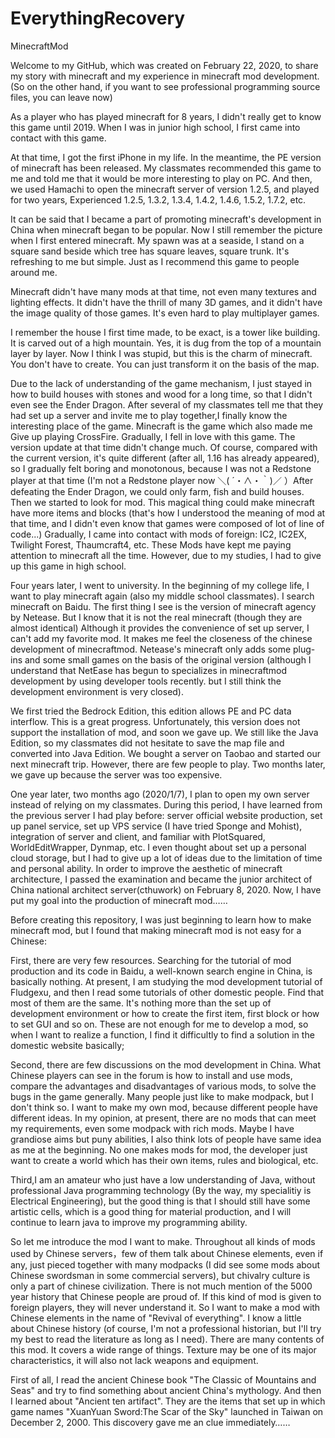 # EverythingRecovery
MinecraftMod

Welcome to my GitHub, which was created on February 22, 2020, to share my story with minecraft and my experience in minecraft mod development.(So on the other hand, if you want to see professional programming source files, you can leave now)

As a player who has played minecraft for 8 years, I didn't really get to know this game until 2019. When I was in junior high school, I first came into contact with this game. 

At that time, I got the first iPhone in my life. In the meantime, the PE version of minecraft has been released. My classmates recommended this game to me and told me that it would be more interesting to play on PC. And then, we used Hamachi to open the minecraft server of version 1.2.5, and played for two years, Experienced 1.2.5, 1.3.2, 1.3.4, 1.4.2, 1.4.6, 1.5.2, 1.7.2, etc.

It can be said that I became a part of promoting minecraft's development in China when minecraft began to be popular. Now I still remember the picture when I first entered minecraft. My spawn was at a seaside, I stand on a square sand beside which tree has square leaves, square trunk. It's refreshing to me but simple. Just as I recommend this game to people around me.

Minecraft didn't have many mods at that time, not even many textures and lighting effects. It didn't have the thrill of many 3D games, and it didn't have the image quality of those games. It's even hard to play multiplayer games. 

I remember the house I first time made, to be exact, is a tower like building. It is carved out of a high mountain. Yes, it is dug from the top of a mountain layer by layer. Now I think I was stupid, but this is the charm of minecraft. You don't have to create. You can just transform it on the basis of the map. 

Due to the lack of understanding of the game mechanism, I just stayed in how to build houses with stones and wood for a long time, so that I didn't even see the Ender Dragon. After several of my classmates tell me that they had set up a server and invite me to play together,I finally know the interesting place of the game. Minecraft is the game which also made me Give up playing CrossFire. Gradually, I fell in love with this game. The version update at that time didn't change much. Of course, compared with the current version, it's quite different (after all, 1.16 has already appeared), so I gradually felt boring and monotonous, because I was not a Redstone player at that time (I'm not a Redstone player now ＼( ´・∧・｀)／ ）After defeating the Ender Dragon, we could only farm, fish and build houses. Then we started to look for mod. This magical thing could make minecraft have more items and blocks (that's how I understood the meaning of mod at that time, and I didn't even know that games were composed of lot of line of code...) Gradually, I came into contact with mods of foreign: IC2, IC2EX, Twilight Forest, Thaumcraft4, etc. These Mods have kept me paying attention to minecraft all the time. However, due to my studies, I had to give up this game in high school. 

Four years later, I went to university. In the beginning of my college life, I want to play minecraft again (also my middle school classmates). I search minecraft on Baidu. The first thing I see is the version of minecraft agency by Netease. But I know that it is not the real minecraft (though they are almost identical) Although it provides the convenience of set up server, I can't add my favorite mod. It makes me feel the closeness of the chinese development of minecraftmod. Netease's minecraft only adds some plug-ins and some small games on the basis of the original version (although I understand that NetEase has begun to specializes in minecraftmod development by using developer tools recently. but I still think the development environment is very closed). 

We first tried the Bedrock Edition, this edition allows PE and PC data interflow. This is a great progress. Unfortunately, this version does not support the installation of mod, and soon we gave up. We still like the Java Edition, so my classmates did not hesitate to save the map file and converted into Java Edition. We bought a server on Taobao and started our next minecraft trip. However, there are few people to play. Two months later, we gave up because the server was too expensive.

One year later, two months ago (2020/1/7), I plan to open my own server instead of relying on my classmates. During this period, I have learned from the previous server I had play before: server official website production, set up panel service, set up VPS service (I have tried Sponge and Mohist), integration of server and client, and familiar with PlotSquared, WorldEditWrapper, Dynmap, etc. I even thought about set up a personal cloud storage, but I had to give up a lot of ideas due to the limitation of time and personal ability. In order to improve the aesthetic of minecraft architecture, I passed the examination and became the junior architect of China national architect server(cthuwork) on February 8, 2020. Now, I have put my goal into the production of minecraft mod……

Before creating this repository, I was just beginning to learn how to make minecraft mod, but I found that making minecraft mod is not easy for a Chinese:

First, there are very few resources. Searching for the tutorial of mod production and its code in Baidu, a well-known search engine in China, is basically nothing. At present, I am studying the mod development tutorial of Fludgexu, and then I read some tutorials of other domestic people. Find that most of them are the same. It's nothing more than the set up of development environment or how to create the first item, first block or how to set GUI and so on. These are not enough for me to develop a mod, so when I want to realize a function, I find it difficultly to find a solution in the domestic website basically;

Second, there are few discussions on the mod development in China. What Chinese players can see in the forum is how to install and use mods, compare the advantages and disadvantages of various mods, to solve the bugs in the game generally. Many people just like to make modpack, but I don't think so. I want to make my own mod, because different people have different ideas. In my opinion, at present, there are no mods that can meet my requirements, even some modpack with rich mods. Maybe I have grandiose aims but puny abilities, I also think lots of people have same idea as me at the beginning. No one makes mods for mod, the developer just want to create a world which has their own items, rules and biological, etc.

Third,I am an amateur who just have a low understanding of Java, without professional Java programming technology (By the way, my specialitiy is Electrical Engineering), but the good thing is that I should still have some artistic cells, which is a good thing for material production, and I will continue to learn java to improve my programming ability.

So let me introduce the mod I want to make. Throughout all kinds of mods used by Chinese servers，few of them talk about Chinese elements, even if any, just pieced together with many modpacks (I did see some mods about Chinese swordsman in some commercial servers), but chivalry culture is only a part of chinese civilization. There is not much mention of the 5000 year history that Chinese people are proud of. If this kind of mod is given to foreign players, they will never understand it. So I want to make a mod with Chinese elements in the name of "Revival of everything". I know a little about Chinese history (of course, I'm not a professional historian, but I'll try my best to read the literature as long as I need). There are many contents of this mod. It covers a wide range of things. Texture may be one of its major characteristics, it will also not lack weapons and equipment. 

First of all, I read the ancient Chinese book "The Classic of Mountains and Seas" and try to find something about ancient China's mythology. And then I learned about "Ancient ten artifact". They are the items that set up in which game names "XuanYuan Sword:The Scar of the Sky" launched in Taiwan on December 2, 2000. This discovery gave me an clue immediately……
